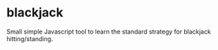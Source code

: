 # blackjack
Small simple Javascript tool to learn the standard strategy for blackjack hitting/standing.

